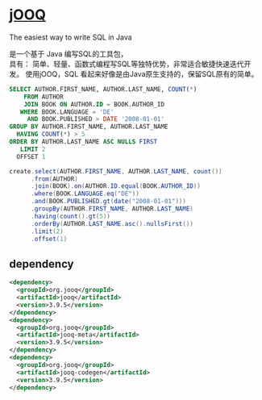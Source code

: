 # [jOOQ](http://www.jooq.org/)

The easiest way to write SQL in Java

是一个基于 Java 编写SQL的工具包，  
具有：
简单、轻量、函数式编程写SQL等独特优势，非常适合敏捷快速迭代开发。
使用jOOQ，SQL 看起来好像是由Java原生支持的，保留SQL原有的简单。

```sql
SELECT AUTHOR.FIRST_NAME, AUTHOR.LAST_NAME, COUNT(*)
    FROM AUTHOR
    JOIN BOOK ON AUTHOR.ID = BOOK.AUTHOR_ID
   WHERE BOOK.LANGUAGE = 'DE'
     AND BOOK.PUBLISHED > DATE '2008-01-01'
GROUP BY AUTHOR.FIRST_NAME, AUTHOR.LAST_NAME
  HAVING COUNT(*) > 5
ORDER BY AUTHOR.LAST_NAME ASC NULLS FIRST
   LIMIT 2
  OFFSET 1
```
```java
create.select(AUTHOR.FIRST_NAME, AUTHOR.LAST_NAME, count())
      .from(AUTHOR)
      .join(BOOK).on(AUTHOR.ID.equal(BOOK.AUTHOR_ID))
      .where(BOOK.LANGUAGE.eq("DE"))
      .and(BOOK.PUBLISHED.gt(date("2008-01-01")))
      .groupBy(AUTHOR.FIRST_NAME, AUTHOR.LAST_NAME)
      .having(count().gt(5))
      .orderBy(AUTHOR.LAST_NAME.asc().nullsFirst())
      .limit(2)
      .offset(1)
```

## dependency
```xml
<dependency>
  <groupId>org.jooq</groupId>
  <artifactId>jooq</artifactId>
  <version>3.9.5</version>
</dependency>
<dependency>
  <groupId>org.jooq</groupId>
  <artifactId>jooq-meta</artifactId>
  <version>3.9.5</version>
</dependency>
<dependency>
  <groupId>org.jooq</groupId>
  <artifactId>jooq-codegen</artifactId>
  <version>3.9.5</version>
</dependency>
```
